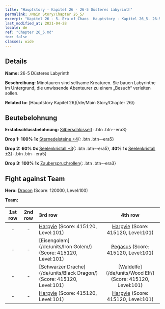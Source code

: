 ```yaml
---
title: "Hauptstory - Kapitel 26 - 26-5 Düsteres Labyrinth"
permalink: /Main Story/Chapter 26_5/
excerpt: "Kapitel 26 - 5. Era of Chaos  Hauptstory - Kapitel 26_5. 26-5 Düsteres Labyrinth"
last_modified_at: 2021-04-28
locale: de
ref: "Chapter 26_5.md"
toc: false
classes: wide
---
```


## Details

 **Name:** 26-5 Düsteres Labyrinth

 **Beschreibung:** Minotauren sind seltsame Kreaturen. Sie bauen Labyrinthe im Untergrund, die unwissende Abenteurer zu einem „Besuch“ verleiten sollen.

 **Related to:** [Hauptstory Kapitel 26](/de/Main Story/Chapter 26/)

## Beutebelohnung

 **Erstabschlussbelohnung:** [Silberschlüssel](/ItemsDE/con_693/){: .btn .btn--era3}

 **Drop 1:** **100% 1x** [Sternedelsteine +4](/ItemsDE/mat_93/){: .btn .btn--era5}

 **Drop 2:** **60% 0x** [Seelenkristall +3](/ItemsDE/mat_87/){: .btn .btn--era5}, **40% 1x** [Seelenkristall +3](/ItemsDE/mat_87/){: .btn .btn--era5}

 **Drop 3:** **100% 1x** [Zauberspruchrollen](/ItemsDE/con_694/){: .btn .btn--era3}


## Fight against Team
 **Hero:** [Dracon](/de/heroes/Dracon/) (Score: 120000, Level:100)

 **Team:**


  | 1st row | 2nd row | 3rd row | 4th row |
  |:----:|:----:|:----|:----:|
  | - | - | [Harpyie](/de/units/Harpy/) (Score: 415120, Level:101)  | [Harpyie](/de/units/Harpy/) (Score: 415120, Level:101)  |
  | - | - | [Eisengolem](/de/units/Iron Golem/) (Score: 415120, Level:101)  | [Pegasus](/de/units/Pegasus/) (Score: 415120, Level:101)  |
  | - | - | [Schwarzer Drache](/de/units/Black Dragon/) (Score: 415120, Level:101)  | [Waldelfe](/de/units/Wood Elf/) (Score: 415120, Level:101)  |
  | - | - | [Harpyie](/de/units/Harpy/) (Score: 415120, Level:101)  | [Harpyie](/de/units/Harpy/) (Score: 415120, Level:101)  |


